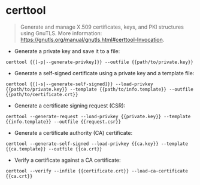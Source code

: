 # certtool

> Generate and manage X.509 certificates, keys, and PKI structures using GnuTLS.
> More information: <https://gnutls.org/manual/gnutls.html#certtool-Invocation>.

- Generate a private key and save it to a file:

`certtool {{[-p|--generate-privkey]}} --outfile {{path/to/private.key}}`

- Generate a self-signed certificate using a private key and a template file:

`certtool {{[-s|--generate-self-signed]}} --load-privkey {{path/to/private.key}} --template {{path/to/info.template}} --outfile {{path/to/certificate.crt}}`

- Generate a certificate signing request (CSR):

`certtool --generate-request --load-privkey {{private.key}} --template {{info.template}} --outfile {{request.csr}}`

- Generate a certificate authority (CA) certificate:

`certtool --generate-self-signed --load-privkey {{ca.key}} --template {{ca.template}} --outfile {{ca.crt}}`

- Verify a certificate against a CA certificate:

`certtool --verify --infile {{certificate.crt}} --load-ca-certificate {{ca.crt}}`
